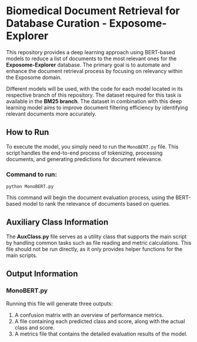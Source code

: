 # Biomedical Document Retrieval for Database Curation - Exposome-Explorer

This repository provides a deep learning approach using BERT-based models to reduce a list of documents to the most relevant ones for the **Exposome-Explorer** database. The primary goal is to automate and enhance the document retrieval process by focusing on relevancy within the Exposome domain.

Different models will be used, with the code for each model located in its respective branch of this repository. The dataset required for this task is available in the **BM25 branch**. The dataset in combination with this deep learning model aims to improve document filtering efficiency by identifying relevant documents more accurately.

## How to Run

To execute the model, you simply need to run the `MonoBERT.py` file. This script handles the end-to-end process of tokenizing, processing documents, and generating predictions for document relevance.

### Command to run:

`python MonoBERT.py`

This command will begin the document evaluation process, using the BERT-based model to rank the relevance of documents based on queries.

## Auxiliary Class Information

The **AuxClass.py** file serves as a utility class that supports the main script by handling common tasks such as file reading and metric calculations. This file should not be run directly, as it only provides helper functions for the main scripts.

## Output Information

### MonoBERT.py

Running this file will generate three outputs:

1. A confusion matrix with an overview of performance metrics.
2. A file containing each predicted class and score, along with the actual class and score.
3. A metrics file that contains the detailed evaluation results of the model.
